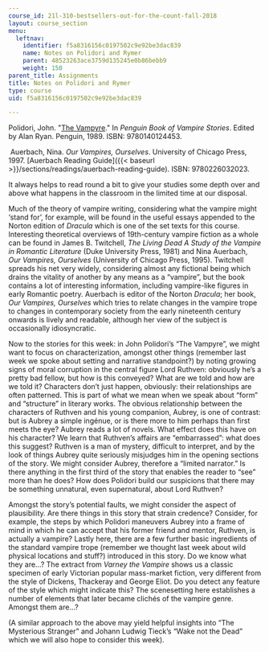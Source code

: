 ```yaml
---
course_id: 21l-310-bestsellers-out-for-the-count-fall-2018
layout: course_section
menu:
  leftnav:
    identifier: f5a8316156c0197502c9e92be3dac839
    name: Notes on Polidori and Rymer
    parent: 48523263ace3759d135245e0b86bebb9
    weight: 150
parent_title: Assignments
title: Notes on Polidori and Rymer
type: course
uid: f5a8316156c0197502c9e92be3dac839

---
```


Polidori, John. "[The Vampyre](https://www.gutenberg.org/files/6087/6087-h/6087-h.htm)." In _Penguin Book of Vampire Stories_. Edited by Alan Ryan. Penguin, 1989. ISBN: 9780140124453.

 Auerbach, Nina. _Our Vampires, Ourselves_. University of Chicago Press, 1997. [Auerbach Reading Guide]({{< baseurl >}}/sections/readings/auerbach-reading-guide). ISBN: 9780226032023.

It always helps to read round a bit to give your studies some depth over and above what happens in the classroom in the limited time at our disposal. 

Much of the theory of vampire writing, considering what the vampire might ‘stand for’, for example, will be found in the useful essays appended to the Norton edition of _Dracula_ which is one of the set texts for this course. Interesting theoretical overviews of 19th-century vampire fiction as a whole can be found in James B. Twitchell, _The Living Dead A Study of the Vampire in Romantic Literature_ (Duke University Press, 1981) and Nina Auerbach, _Our Vampires, Ourselves_ (University of Chicago Press, 1995). Twitchell spreads his net very widely, considering almost any fictional being which drains the vitality of another by any means as a “vampire”, but the book contains a lot of interesting information, including vampire-like figures in early Romantic poetry. Auerbach is editor of the Norton _Dracula_; her book, _Our Vampires, Ourselves_ which tries to relate changes in the vampire trope to changes in contemporary society from the early nineteenth century onwards is lively and readable, although her view of the subject is occasionally idiosyncratic.

Now to the stories for this week: in John Polidori’s “The Vampyre”, we might want to focus on characterization, amongst other things (remember last week we spoke about setting and narrative standpoint?) by noting growing signs of moral corruption in the central figure Lord Ruthven: obviously he’s a pretty bad fellow, but how is this conveyed? What are we told and how are we told it? Characters don’t just happen, obviously: their relationships are often patterned. This is part of what we mean when we speak about “form” and “structure” in literary works. The obvious relationship between the characters of Ruthven and his young companion, Aubrey, is one of contrast: but is Aubrey a simple ingénue, or is there more to him perhaps than first meets the eye? Aubrey reads a lot of novels. What effect does this have on his character? We learn that Ruthven’s affairs are “embarrassed”: what does this suggest? Ruthven is a man of mystery, difficult to interpret, and by the look of things Aubrey quite seriously misjudges him in the opening sections of the story. We might consider Aubrey, therefore a “limited narrator.” Is there anything in the first third of the story that enables the reader to “see” more than he does? How does Polidori build our suspicions that there may be something unnatural, even supernatural, about Lord Ruthven?

Amongst the story’s potential faults, we might consider the aspect of plausibility. Are there things in this story that strain credence? Consider, for example, the steps by which Polidori maneuvers Aubrey into a frame of mind in which he can accept that his former friend and mentor, Ruthven, is actually a vampire? Lastly here, there are a few further basic ingredients of the standard vampire trope (remember we thought last week about wild physical locations and stuff?) introduced in this story. Do we know what they are…? The extract from _Varney the Vampire_ shows us a classic specimen of early Victorian popular mass-market fiction, very different from the style of Dickens, Thackeray and George Eliot. Do you detect any feature of the style which might indicate this? The scenesetting here establishes a number of elements that later became clichés of the vampire genre. Amongst them are…?

(A similar approach to the above may yield helpful insights into “The Mysterious Stranger” and Johann Ludwig Tieck’s “Wake not the Dead” which we will also hope to consider this week).